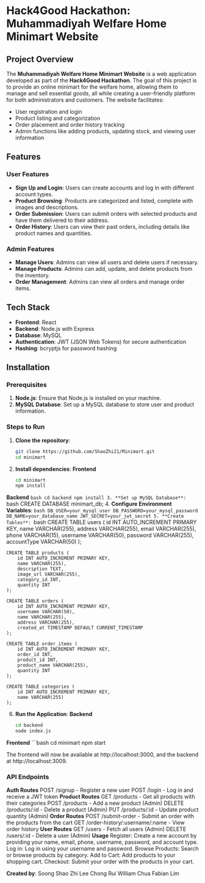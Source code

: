 # Hack4Good Hackathon: Muhammadiyah Welfare Home Minimart Website

## Project Overview

The **Muhammadiyah Welfare Home Minimart Website** is a web application developed as part of the **Hack4Good Hackathon**. The goal of this project is to provide an online minimart for the welfare home, allowing them to manage and sell essential goods, all while creating a user-friendly platform for both administrators and customers. The website facilitates:

- User registration and login
- Product listing and categorization
- Order placement and order history tracking
- Admin functions like adding products, updating stock, and viewing user information

## Features

### User Features

- **Sign Up and Login**: Users can create accounts and log in with different account types.
- **Product Browsing**: Products are categorized and listed, complete with images and descriptions.
- **Order Submission**: Users can submit orders with selected products and have them delivered to their address.
- **Order History**: Users can view their past orders, including details like product names and quantities.

### Admin Features

- **Manage Users**: Admins can view all users and delete users if necessary.
- **Manage Products**: Admins can add, update, and delete products from the inventory.
- **Order Management**: Admins can view all orders and manage order items.

## Tech Stack

- **Frontend**: React
- **Backend**: Node.js with Express
- **Database**: MySQL
- **Authentication**: JWT (JSON Web Tokens) for secure authentication
- **Hashing**: bcryptjs for password hashing

## Installation

### Prerequisites

1. **Node.js**: Ensure that Node.js is installed on your machine.
2. **MySQL Database**: Set up a MySQL database to store user and product information.

### Steps to Run

1. **Clone the repository**:
   ```bash
   git clone https://github.com/ShaoZhi21/Minimart.git
   cd minimart
2. **Install dependencies**:
**Frontend**
    ```bash
    cd minimart
    npm install
**Backend**
    ```bash
    cd backend
    npm install
3. **Set up MySQL Database**:
    ```bash
    CREATE DATABASE minimart_db;
4. **Configure Environment Variables**:
    ```bash
    DB_USER=your_mysql_user
    DB_PASSWORD=your_mysql_password
    DB_NAME=your_database_name
    JWT_SECRET=your_jwt_secret
5. **Create Tables**:
    ```bash
    CREATE TABLE users (
    id INT AUTO_INCREMENT PRIMARY KEY,
    name VARCHAR(255),
    address VARCHAR(255),
    email VARCHAR(255),
    phone VARCHAR(15),
    username VARCHAR(50),
    password VARCHAR(255),
    accountType VARCHAR(50)
    );

    CREATE TABLE products (
        id INT AUTO_INCREMENT PRIMARY KEY,
        name VARCHAR(255),
        description TEXT,
        image_url VARCHAR(255),
        category_id INT,
        quantity INT
    );

    CREATE TABLE orders (
        id INT AUTO_INCREMENT PRIMARY KEY,
        username VARCHAR(50),
        name VARCHAR(255),
        address VARCHAR(255),
        created_at TIMESTAMP DEFAULT CURRENT_TIMESTAMP
    );

    CREATE TABLE order_items (
        id INT AUTO_INCREMENT PRIMARY KEY,
        order_id INT,
        product_id INT,
        product_name VARCHAR(255),
        quantity INT
    );

    CREATE TABLE categories (
        id INT AUTO_INCREMENT PRIMARY KEY,
        name VARCHAR(255)
    );
6. **Run the Application**: 
**Backend**
    ```bash
    cd backend
    node index.js
**Frontend**
    ```bash
    cd minimart
    npm start

The frontend will now be available at http://localhost:3000, and the backend at http://localhost:3009.

### API Endpoints
**Auth Routes**
POST /signup - Register a new user
POST /login - Log in and receive a JWT token
**Product Routes**
GET /products - Get all products with their categories
POST /products - Add a new product (Admin)
DELETE /products/:id - Delete a product (Admin)
PUT /products/:id - Update product quantity (Admin)
**Order Routes**
POST /submit-order - Submit an order with the products from the cart
GET /order-history/:username/:name - View order history
**User Routes**
GET /users - Fetch all users (Admin)
DELETE /users/:id - Delete a user (Admin)
**Usage**
Register: Create a new account by providing your name, email, phone, username, password, and account type.
Log in: Log in using your username and password.
Browse Products: Search or browse products by category.
Add to Cart: Add products to your shopping cart.
Checkout: Submit your order with the products in your cart.

**Created by**:
Soong Shao Zhi
Lee Chong Rui
William Chua
Fabian Lim